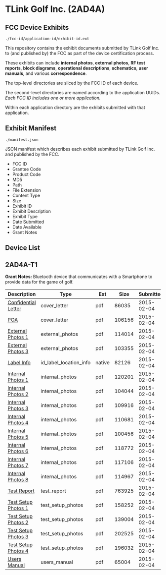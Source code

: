 # TLink Golf Inc. (2AD4A)
## FCC Device Exhibits

```
./fcc-id/application-id/exhibit-id.ext
```

This repository contains the exhibit documents submitted by TLink Golf Inc. to (and published by) the FCC as part of the device certification process.

These exhibits can include **internal photos**, **external photos**, **RF test reports**, **block diagrams**, **operational descriptions**, **schematics**, **user manuals**, and various **correspondence**.

The top-level directories are sliced by the FCC ID of each device.

The second-level directories are named according to the application UUIDs. *Each FCC ID includes one or more application.*

Within each application directory are the exhibits submitted with that application. 

## Exhibit Manifest

```
./manifest.json
```

JSON manifest which describes each exhibit submitted by TLink Golf Inc. and published by the FCC.

- FCC ID
- Grantee Code
- Product Code
- MD5
- Path
- File Extension
- Content Type
- Size
- Exhibit ID
- Exhibit Description
- Exhibit Type
- Date Submitted
- Date Available
- Grant Notes

## Device List
## 2AD4A-T1
**Grant Notes:** Bluetooth device that communicates with a Smartphone to provide data for the game of golf.

| Description | Type | Ext | Size | Submitted | Available |
| ----------- | ---- | --- | ---- | --------- | --------- |
| [Confidential Letter](2AD4A-T1/b49ea30ff07324ba646c70d75c32223d/2523097.pdf) | cover_letter | pdf | 86035 | 2015-02-04 | 2015-02-04 |
| [POA](2AD4A-T1/b49ea30ff07324ba646c70d75c32223d/2523109.pdf) | cover_letter | pdf | 106156 | 2015-02-04 | 2015-02-04 |
| [External Photos 1](2AD4A-T1/b49ea30ff07324ba646c70d75c32223d/2523098.pdf) | external_photos | pdf | 114014 | 2015-02-04 | 2015-02-04 |
| [External Photos 3](2AD4A-T1/b49ea30ff07324ba646c70d75c32223d/2523099.pdf) | external_photos | pdf | 103355 | 2015-02-04 | 2015-02-04 |
| [Label Info](2AD4A-T1/b49ea30ff07324ba646c70d75c32223d/2523108.native) | id_label_location_info | native | 82126 | 2015-02-04 | 2015-02-04 |
| [Internal Photos 1](2AD4A-T1/b49ea30ff07324ba646c70d75c32223d/2523100.pdf) | internal_photos | pdf | 120201 | 2015-02-04 | 2015-02-04 |
| [Internal Photos 2](2AD4A-T1/b49ea30ff07324ba646c70d75c32223d/2523101.pdf) | internal_photos | pdf | 104044 | 2015-02-04 | 2015-02-04 |
| [Internal Photos 3](2AD4A-T1/b49ea30ff07324ba646c70d75c32223d/2523102.pdf) | internal_photos | pdf | 109916 | 2015-02-04 | 2015-02-04 |
| [Internal Photos 4](2AD4A-T1/b49ea30ff07324ba646c70d75c32223d/2523103.pdf) | internal_photos | pdf | 110681 | 2015-02-04 | 2015-02-04 |
| [Internal Photos 5](2AD4A-T1/b49ea30ff07324ba646c70d75c32223d/2523104.pdf) | internal_photos | pdf | 100456 | 2015-02-04 | 2015-02-04 |
| [Internal Photos 6](2AD4A-T1/b49ea30ff07324ba646c70d75c32223d/2523105.pdf) | internal_photos | pdf | 118772 | 2015-02-04 | 2015-02-04 |
| [Internal Photos 7](2AD4A-T1/b49ea30ff07324ba646c70d75c32223d/2523106.pdf) | internal_photos | pdf | 117106 | 2015-02-04 | 2015-02-04 |
| [Internal Photos 8](2AD4A-T1/b49ea30ff07324ba646c70d75c32223d/2523107.pdf) | internal_photos | pdf | 114967 | 2015-02-04 | 2015-02-04 |
| [Test Report](2AD4A-T1/b49ea30ff07324ba646c70d75c32223d/2523110.pdf) | test_report | pdf | 763925 | 2015-02-04 | 2015-02-04 |
| [Test Setup Photos 1](2AD4A-T1/b49ea30ff07324ba646c70d75c32223d/2523112.pdf) | test_setup_photos | pdf | 158252 | 2015-02-04 | 2015-02-04 |
| [Test Setup Photos 2](2AD4A-T1/b49ea30ff07324ba646c70d75c32223d/2523113.pdf) | test_setup_photos | pdf | 139004 | 2015-02-04 | 2015-02-04 |
| [Test Setup Photos 3](2AD4A-T1/b49ea30ff07324ba646c70d75c32223d/2523114.pdf) | test_setup_photos | pdf | 202525 | 2015-02-04 | 2015-02-04 |
| [Test Setup Photos 4](2AD4A-T1/b49ea30ff07324ba646c70d75c32223d/2523115.pdf) | test_setup_photos | pdf | 196032 | 2015-02-04 | 2015-02-04 |
| [Users Manual](2AD4A-T1/b49ea30ff07324ba646c70d75c32223d/2523111.pdf) | users_manual | pdf | 65004 | 2015-02-04 | 2015-02-04 |
